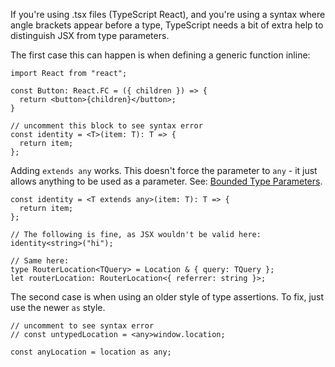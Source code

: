 If you're using .tsx files (TypeScript React), and you're using a syntax
where angle brackets appear before a type, TypeScript needs a bit of extra
help to distinguish JSX from type parameters.

The first case this can happen is when defining a generic function inline:

```tsx
import React from "react";

const Button: React.FC = ({ children }) => {
  return <button>{children}</button>;
}

// uncomment this block to see syntax error
const identity = <T>(item: T): T => {
  return item;
};
```

Adding `extends any` works. This doesn't force the parameter to `any` - it
just allows anything to be used as a parameter. See: [Bounded Type Parameters](boundedTypeParameters).

```tsx
const identity = <T extends any>(item: T): T => {
  return item;
};

// The following is fine, as JSX wouldn't be valid here:
identity<string>("hi");

// Same here:
type RouterLocation<TQuery> = Location & { query: TQuery };
let routerLocation: RouterLocation<{ referrer: string }>;
```

The second case is when using an older style of type assertions. To fix, just use the newer `as` style.

```tsx
// uncomment to see syntax error
// const untypedLocation = <any>window.location;

const anyLocation = location as any;
```
